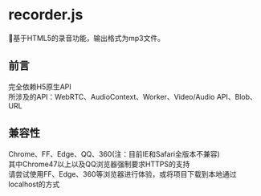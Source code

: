 # recorder.js
:microphone:基于HTML5的录音功能，输出格式为mp3文件。  
## 前言
完全依赖H5原生API  
所涉及的API：WebRTC、AudioContext、Worker、Video/Audio API、Blob、URL  
## 兼容性
Chrome、FF、Edge、QQ、360(注：目前IE和Safari全版本不兼容)  
其中Chrome47以上以及QQ浏览器强制要求HTTPS的支持  
请尝试使用FF、Edge、360等浏览器进行体验，或将项目下载到本地通过localhost的方式  
